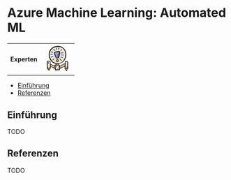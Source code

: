 # Azure Machine Learning: Automated ML

|              |                                  |
| ------------ | -------------------------------- |
| **Experten** | ![Experten](../../images/expert.png) |

- [Einführung](#einführung)
- [Referenzen](#referenzen)

## Einführung

TODO

## Referenzen

TODO
